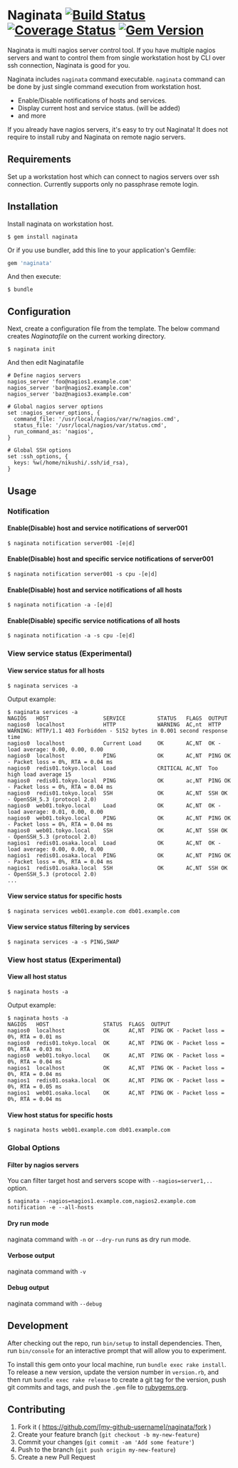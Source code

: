# Naginata [![Build Status](https://travis-ci.org/niku4i/naginata.svg?branch=master)](https://travis-ci.org/niku4i/naginata) [![Coverage Status](https://coveralls.io/repos/niku4i/naginata/badge.svg)](https://coveralls.io/r/niku4i/naginata) [![Gem Version](https://badge.fury.io/rb/naginata.svg)](http://badge.fury.io/rb/naginata)

Naginata is multi nagios server control tool. If you have multiple nagios servers and want to control them from single workstation host by CLI over ssh connection, Naginata is good for you.

Naginata includes `naginata` command executable. `naginata` command can be done by just single command execution from workstation host.

* Enable/Disable notifications of hosts and services.
* Display current host and service status. (will be added)
* and more

If you already have nagios servers, it's easy to try out Naginata! It does not require to install ruby and Naginata on remote nagio servers.

## Requirements

Set up a workstation host which can connect to nagios servers over ssh connection. Currently supports only no passphrase remote login.

## Installation

Install naginata on workstation host.

    $ gem install naginata

Or if you use bundler, add this line to your application's Gemfile:

```ruby
gem 'naginata'
```

And then execute:

    $ bundle


## Configuration

Next, create a configuration file from the template. The below command creates _Naginatafile_ on the current working directory.

    $ naginata init

And then edit Naginatafile

```
# Define nagios servers
nagios_server 'foo@nagios1.example.com'
nagios_server 'bar@nagios2.example.com'
nagios_server 'baz@nagios3.example.com'

# Global nagios server options 
set :nagios_server_options, {
  command_file: '/usr/local/nagios/var/rw/nagios.cmd',
  status_file: '/usr/local/nagios/var/status.cmd',
  run_command_as: 'nagios',
}

# Global SSH options
set :ssh_options, {
  keys: %w(/home/nikushi/.ssh/id_rsa),
}
```

## Usage

### Notification

#### Enable(Disable) host and service notifications of server001

```
$ naginata notification server001 -[e|d]
```

#### Enable(Disable) host and specific service notifications of server001

```
$ naginata notification server001 -s cpu -[e|d] 
```

#### Enable(Disable) host and service notifications of all hosts

```
$ naginata notification -a -[e|d] 
```

#### Enable(Disable) specific service notifications of all hosts

```
$ naginata notification -a -s cpu -[e|d] 
```

### View service status (Experimental)

#### View service status for all hosts

```
$ naginata services -a
```

Output example:

```
$ naginata services -a
NAGIOS   HOST                 SERVICE          STATUS   FLAGS  OUTPUT
nagios0  localhost            HTTP             WARNING  AC,nt  HTTP WARNING: HTTP/1.1 403 Forbidden - 5152 bytes in 0.001 second response time
nagios0  localhost            Current Load     OK       AC,NT  OK - load average: 0.00, 0.00, 0.00
nagios0  localhost            PING             OK       AC,NT  PING OK - Packet loss = 0%, RTA = 0.04 ms
nagios0  redis01.tokyo.local  Load             CRITICAL AC,NT  Too high load average 15
nagios0  redis01.tokyo.local  PING             OK       ac,NT  PING OK - Packet loss = 0%, RTA = 0.04 ms
nagios0  redis01.tokyo.local  SSH              OK       AC,NT  SSH OK - OpenSSH_5.3 (protocol 2.0)
nagios0  web01.tokyo.local    Load             OK       AC,NT  OK - load average: 0.01, 0.00, 0.00
nagios0  web01.tokyo.local    PING             OK       AC,NT  PING OK - Packet loss = 0%, RTA = 0.04 ms
nagios0  web01.tokyo.local    SSH              OK       AC,NT  SSH OK - OpenSSH_5.3 (protocol 2.0)
nagios1  redis01.osaka.local  Load             OK       AC,NT  OK - load average: 0.00, 0.00, 0.00
nagios1  redis01.osaka.local  PING             OK       AC,NT  PING OK - Packet loss = 0%, RTA = 0.04 ms
nagios1  redis01.osaka.local  SSH              OK       AC,NT  SSH OK - OpenSSH_5.3 (protocol 2.0)
...
```


#### View service status for specific hosts

```
$ naginata services web01.example.com db01.example.com
```

#### View service status filtering by services

```
$ naginata services -a -s PING,SWAP
```

### View host status (Experimental)

#### View all host status

```
$ naginata hosts -a
```

Output example:

```
$ naginata hosts -a
NAGIOS   HOST                 STATUS  FLAGS  OUTPUT
nagios0  localhost            OK      AC,NT  PING OK - Packet loss = 0%, RTA = 0.01 ms
nagios0  redis01.tokyo.local  OK      AC,NT  PING OK - Packet loss = 0%, RTA = 0.03 ms
nagios0  web01.tokyo.local    OK      AC,NT  PING OK - Packet loss = 0%, RTA = 0.04 ms
nagios1  localhost            OK      AC,NT  PING OK - Packet loss = 0%, RTA = 0.04 ms
nagios1  redis01.osaka.local  OK      AC,NT  PING OK - Packet loss = 0%, RTA = 0.05 ms
nagios1  web01.osaka.local    OK      AC,NT  PING OK - Packet loss = 0%, RTA = 0.04 ms
```

#### View host status for specific hosts

```
$ naginata hosts web01.example.com db01.example.com
```

### Global Options

#### Filter by nagios servers

You can filter target host and servers scope with `--nagios=server1,..` option.

```
$ naginata --nagios=nagios1.example.com,nagios2.example.com notification -e --all-hosts
```

#### Dry run mode

naginata command with `-n` or `--dry-run` runs as dry run mode.

#### Verbose output

naginata command with `-v`

#### Debug output

naginata command with `--debug`


## Development

After checking out the repo, run `bin/setup` to install dependencies. Then, run `bin/console` for an interactive prompt that will allow you to experiment.

To install this gem onto your local machine, run `bundle exec rake install`. To release a new version, update the version number in `version.rb`, and then run `bundle exec rake release` to create a git tag for the version, push git commits and tags, and push the `.gem` file to [rubygems.org](https://rubygems.org).

## Contributing

1. Fork it ( https://github.com/[my-github-username]/naginata/fork )
2. Create your feature branch (`git checkout -b my-new-feature`)
3. Commit your changes (`git commit -am 'Add some feature'`)
4. Push to the branch (`git push origin my-new-feature`)
5. Create a new Pull Request
